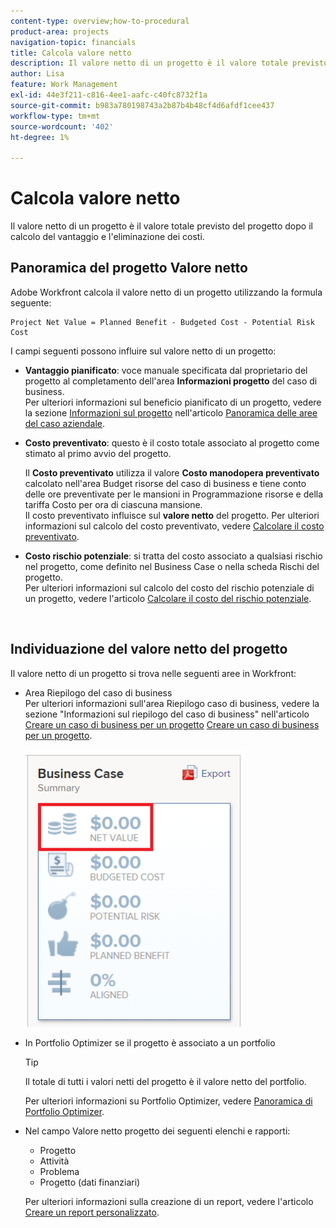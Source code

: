 ```yaml
---
content-type: overview;how-to-procedural
product-area: projects
navigation-topic: financials
title: Calcola valore netto
description: Il valore netto di un progetto è il valore totale previsto del progetto dopo il calcolo del vantaggio e l'eliminazione dei costi.
author: Lisa
feature: Work Management
exl-id: 44e3f211-c816-4ee1-aafc-c40fc8732f1a
source-git-commit: b983a780198743a2b87b4b48cf4d6afdf1cee437
workflow-type: tm+mt
source-wordcount: '402'
ht-degree: 1%

---
```


# Calcola valore netto

Il valore netto di un progetto è il valore totale previsto del progetto dopo il calcolo del vantaggio e l&#39;eliminazione dei costi.

## Panoramica del progetto Valore netto

Adobe Workfront calcola il valore netto di un progetto utilizzando la formula seguente:

```
Project Net Value = Planned Benefit - Budgeted Cost - Potential Risk Cost
```

I campi seguenti possono influire sul valore netto di un progetto:

* **Vantaggio pianificato**: voce manuale specificata dal proprietario del progetto al completamento dell&#39;area **Informazioni progetto** del caso di business.\
  Per ulteriori informazioni sul beneficio pianificato di un progetto, vedere la sezione [Informazioni sul progetto](../../../manage-work/projects/define-a-business-case/areas-of-business-case.md#project-info) nell&#39;articolo [Panoramica delle aree del caso aziendale](../../../manage-work/projects/define-a-business-case/areas-of-business-case.md).

* **Costo preventivato**: questo è il costo totale associato al progetto come stimato al primo avvio del progetto.

  Il **Costo preventivato** utilizza il valore **Costo manodopera preventivato** calcolato nell&#39;area Budget risorse del caso di business e tiene conto delle ore preventivate per le mansioni in Programmazione risorse e della tariffa Costo per ora di ciascuna mansione.\
  Il costo preventivato influisce sul **valore netto** del progetto. Per ulteriori informazioni sul calcolo del costo preventivato, vedere [Calcolare il costo preventivato](../../../manage-work/projects/project-finances/budgeted-cost.md).

* **Costo rischio potenziale**: si tratta del costo associato a qualsiasi rischio nel progetto, come definito nel Business Case o nella scheda Rischi del progetto.\
  Per ulteriori informazioni sul calcolo del costo del rischio potenziale di un progetto, vedere l&#39;articolo [Calcolare il costo del rischio potenziale](../../../manage-work/projects/project-finances/potential-risk-cost.md).

   

## Individuazione del valore netto del progetto

Il valore netto di un progetto si trova nelle seguenti aree in Workfront:

* Area Riepilogo del caso di business \
  Per ulteriori informazioni sull&#39;area Riepilogo caso di business, vedere la sezione &quot;Informazioni sul riepilogo del caso di business&quot; nell&#39;articolo [Creare un caso di business per un progetto](../../../manage-work/projects/define-a-business-case/create-business-case.md) [Creare un caso di business per un progetto](../../../manage-work/projects/define-a-business-case/create-business-case.md).

  ![Valore netto nel caso di business](assets/net-value-on-business-case-summary-highlighted-350x444.png)

* In Portfolio Optimizer se il progetto è associato a un portfolio

  >[!TIP]
  >
  >Il totale di tutti i valori netti del progetto è il valore netto del portfolio.

  Per ulteriori informazioni su Portfolio Optimizer, vedere [Panoramica di Portfolio Optimizer](../../../manage-work/portfolios/portfolio-optimizer/portfolio-optimizer-overview.md).

* Nel campo Valore netto progetto dei seguenti elenchi e rapporti:

   * Progetto
   * Attività
   * Problema
   * Progetto (dati finanziari)

  Per ulteriori informazioni sulla creazione di un report, vedere l&#39;articolo [Creare un report personalizzato](../../../reports-and-dashboards/reports/creating-and-managing-reports/create-custom-report.md).
